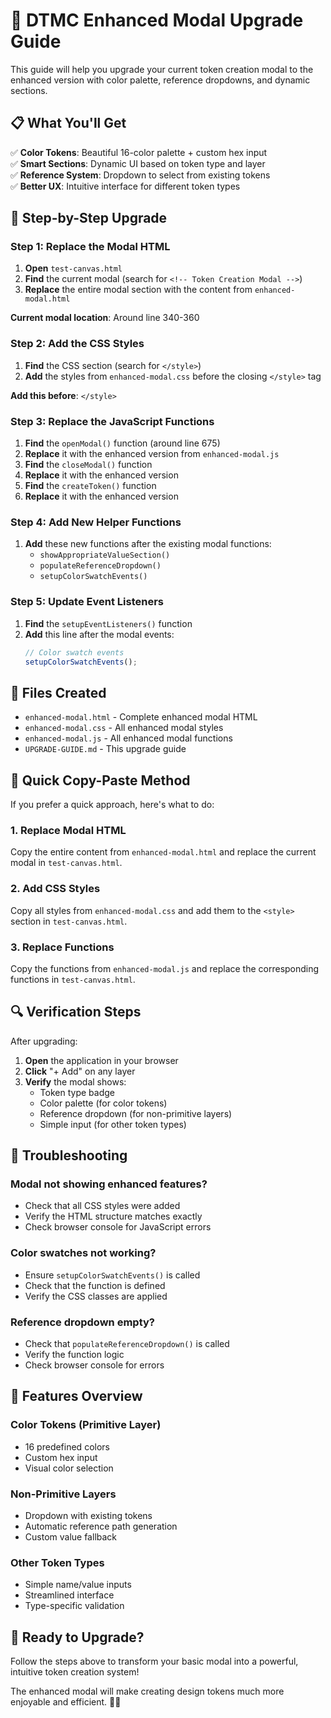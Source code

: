 # 🚀 DTMC Enhanced Modal Upgrade Guide

This guide will help you upgrade your current token creation modal to the enhanced version with color palette, reference dropdowns, and dynamic sections.

## 📋 **What You'll Get**

✅ **Color Tokens**: Beautiful 16-color palette + custom hex input  
✅ **Smart Sections**: Dynamic UI based on token type and layer  
✅ **Reference System**: Dropdown to select from existing tokens  
✅ **Better UX**: Intuitive interface for different token types  

## 🔧 **Step-by-Step Upgrade**

### **Step 1: Replace the Modal HTML**

1. **Open** `test-canvas.html`
2. **Find** the current modal (search for `<!-- Token Creation Modal -->`)
3. **Replace** the entire modal section with the content from `enhanced-modal.html`

**Current modal location**: Around line 340-360

### **Step 2: Add the CSS Styles**

1. **Find** the CSS section (search for `</style>`)
2. **Add** the styles from `enhanced-modal.css` before the closing `</style>` tag

**Add this before**: `</style>`

### **Step 3: Replace the JavaScript Functions**

1. **Find** the `openModal()` function (around line 675)
2. **Replace** it with the enhanced version from `enhanced-modal.js`
3. **Find** the `closeModal()` function
4. **Replace** it with the enhanced version
5. **Find** the `createToken()` function
6. **Replace** it with the enhanced version

### **Step 4: Add New Helper Functions**

1. **Add** these new functions after the existing modal functions:
   - `showAppropriateValueSection()`
   - `populateReferenceDropdown()`
   - `setupColorSwatchEvents()`

### **Step 5: Update Event Listeners**

1. **Find** the `setupEventListeners()` function
2. **Add** this line after the modal events:
   ```javascript
   // Color swatch events
   setupColorSwatchEvents();
   ```

## 📁 **Files Created**

- `enhanced-modal.html` - Complete enhanced modal HTML
- `enhanced-modal.css` - All enhanced modal styles
- `enhanced-modal.js` - All enhanced modal functions
- `UPGRADE-GUIDE.md` - This upgrade guide

## 🎯 **Quick Copy-Paste Method**

If you prefer a quick approach, here's what to do:

### **1. Replace Modal HTML**
Copy the entire content from `enhanced-modal.html` and replace the current modal in `test-canvas.html`.

### **2. Add CSS Styles**
Copy all styles from `enhanced-modal.css` and add them to the `<style>` section in `test-canvas.html`.

### **3. Replace Functions**
Copy the functions from `enhanced-modal.js` and replace the corresponding functions in `test-canvas.html`.

## 🔍 **Verification Steps**

After upgrading:

1. **Open** the application in your browser
2. **Click** "+ Add" on any layer
3. **Verify** the modal shows:
   - Token type badge
   - Color palette (for color tokens)
   - Reference dropdown (for non-primitive layers)
   - Simple input (for other token types)

## 🐛 **Troubleshooting**

### **Modal not showing enhanced features?**
- Check that all CSS styles were added
- Verify the HTML structure matches exactly
- Check browser console for JavaScript errors

### **Color swatches not working?**
- Ensure `setupColorSwatchEvents()` is called
- Check that the function is defined
- Verify the CSS classes are applied

### **Reference dropdown empty?**
- Check that `populateReferenceDropdown()` is called
- Verify the function logic
- Check browser console for errors

## 🎨 **Features Overview**

### **Color Tokens (Primitive Layer)**
- 16 predefined colors
- Custom hex input
- Visual color selection

### **Non-Primitive Layers**
- Dropdown with existing tokens
- Automatic reference path generation
- Custom value fallback

### **Other Token Types**
- Simple name/value inputs
- Streamlined interface
- Type-specific validation

## 🚀 **Ready to Upgrade?**

Follow the steps above to transform your basic modal into a powerful, intuitive token creation system! 

The enhanced modal will make creating design tokens much more enjoyable and efficient. 🎨✨
